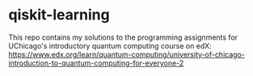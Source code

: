 # qiskit-learning
This repo contains my solutions to the programming assignments for UChicago's introductory quantum computing course on edX:
https://www.edx.org/learn/quantum-computing/university-of-chicago-introduction-to-quantum-computing-for-everyone-2
